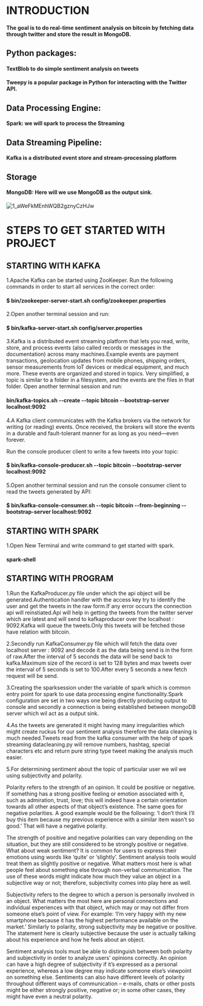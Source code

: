 # INTRODUCTION

#### The goal is to do real-time sentiment analysis on bitcoin by fetching data through twitter and store the result in MongoDB.



## Python packages:

#### TextBlob to do simple sentiment analysis on tweets

#### Tweepy is a popular package in Python for interacting with the Twitter API.

## Data Processing Engine:

#### Spark: we will spark to process the Streaming

## Data Streaming Pipeline:

#### Kafka is a distributed event store and stream-processing platform

## Storage

#### MongoDB: Here will we use MongoDB as the output sink.


![1_aWeFkMEnhWQB2gznyCzHJw](https://user-images.githubusercontent.com/95566572/217513195-995d10f1-394f-4ec3-b052-50898c6060cf.png)


# STEPS TO GET STARTED WITH PROJECT

## STARTING WITH KAFKA

1.Apache Kafka can be started using ZooKeeper.
 Run the following commands in order to start all services in the correct order:
 #### $ bin/zookeeper-server-start.sh config/zookeeper.properties
 
 
2.Open another terminal session and run:
  #### $ bin/kafka-server-start.sh config/server.properties
 
3.Kafka is a distributed event streaming platform that lets you read, write, store, and process events (also called records or messages in the documentation) across     many machines.Example events are payment transactions, geolocation updates from mobile phones, shipping orders, sensor measurements from IoT devices or medical         equipment, and much more. These events are organized and stored in topics. Very simplified, a topic is similar to a folder in a filesystem, and the events are the     files in that folder.
Open another terminal session and run:
  #### bin/kafka-topics.sh --create --topic bitcoin --bootstrap-server localhost:9092
  
4.A Kafka client communicates with the Kafka brokers via the network for writing (or reading) events. Once received, the brokers will store the events in a durable and   fault-tolerant manner for as long as you need—even forever.

  Run the console producer client to write a few tweets into your topic:
   #### $ bin/kafka-console-producer.sh --topic bitcoin --bootstrap-server localhost:9092
    
    
 5.Open another terminal session and run the console consumer client to read the tweets generated by API:
   #### $ bin/kafka-console-consumer.sh --topic bitcoin --from-beginning --bootstrap-server localhost:9092
   
   
   
 ## STARTING WITH SPARK
 
 1.Open New Terminal and write command to get started with spark.
   #### spark-shell


## STARTING WITH PROGRAM

1.Run the KafkaProducer.py file under which the api object will be generated.Authentication handler with the access key try to identify the user and get the tweets in the raw form.If any error occurs the connection api will reinstiated.Api will help in getting the tweets from the twitter server which are latest and will send to kafkaproducer over the localhost : 9092.Kafka will queue the tweets.Only this tweets will be fetched those have relation with bitcoin.

2.Secondly run KafkaConsumer.py file which will fetch the data over localhost server : 9092 and decode it as the data being send is in the form of raw.After the interval of 5 seconds the data will be send back to kafka.Maximum size of the record is set to 128 bytes and max tweets over the interval of 5 seconds is set to 100.After every 5 seconds a new fetch request will be send.

3.Creating the sparksession under the variable of spark which is common entry point for spark to use data processing engine functionality.Spark configuration are set in two ways one being directly producing output to console and secondly a connection is being established between mongoDB server which wil act as a output sink.

4.As the tweets are generated it might having many irregularities which might create ruckus for our sentiment analysis therefore the data cleaning is much needed.Tweets read from the kafka consumer with the help of spark streaming datacleaning.py will remove numbers, hashtag, special characters etc and return pure string type tweet making the analysis much easier.

5.For determining sentiment about the topic of particular user we wil we using subjectivity and polarity.

Polarity refers to the strength of an opinion. It could be positive or negative. If something has a strong positive feeling or emotion associated with it, such as admiration, trust, love; this will indeed have a certain orientation towards all other aspects of that object’s existence. The same goes for negative polarities. A good example would be the following: ‘I don’t think I’ll buy this item because my previous experience with a similar item wasn’t so good.’ That will have a negative polarity.

The strength of positive and negative polarities can vary depending on the situation, but they are still considered to be strongly positive or negative. What about weak sentiment? It is common for users to express their emotions using words like ‘quite’ or ‘slightly’. Sentiment analysis tools would treat them as slightly positive or negative. What matters most here is what people feel about something else through non-verbal communication. The use of these words might indicate how much they value an object in a subjective way or not; therefore, subjectivity comes into play here as well.


Subjectivity refers to the degree to which a person is personally involved in an object. What matters the most here are personal connections and individual experiences with that object, which may or may not differ from someone else’s point of view. For example: ‘I’m very happy with my new smartphone because it has the highest performance available on the market.’ Similarly to polarity, strong subjectivity may be negative or positive. The statement here is clearly subjective because the user is actually talking about his experience and how he feels about an object.

Sentiment analysis tools must be able to distinguish between both polarity and subjectivity in order to analyze users’ opinions correctly. An opinion can have a high degree of subjectivity if it’s expressed as a personal experience, whereas a low degree may indicate someone else’s viewpoint on something else. Sentiments can also have different levels of polarity throughout different ways of communication – e-mails, chats or other posts might be either strongly positive, negative or; in some other cases, they might have even a neutral polarity.








